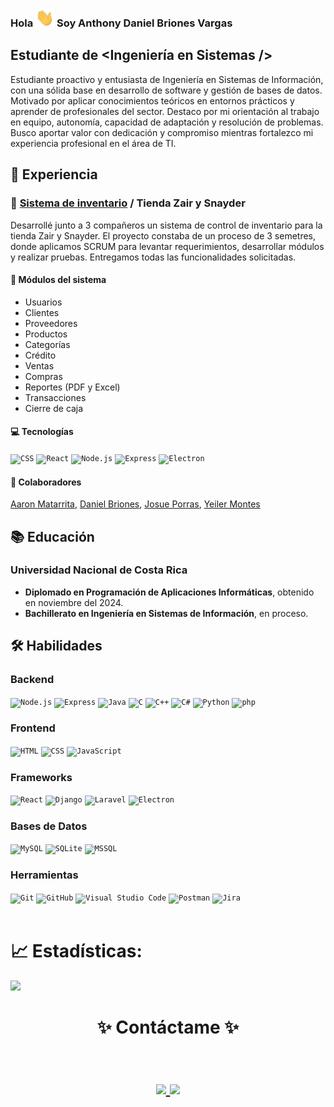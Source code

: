 ### Hola <img src="https://raw.githubusercontent.com/parth-27/parth-27/master/Hi.gif" width="30px"> Soy Anthony Daniel Briones Vargas

## Estudiante de  <Ingeniería en Sistemas />

Estudiante proactivo y entusiasta de Ingeniería en Sistemas de Información, con una sólida base en desarrollo de software y gestión de bases de datos. Motivado por aplicar conocimientos teóricos en entornos prácticos y aprender de profesionales del sector. Destaco por mi orientación al trabajo en equipo, autonomía, capacidad de adaptación y resolución de problemas. Busco aportar valor con dedicación y compromiso mientras fortalezco mi experiencia profesional en el área de TI.

## 👔 Experiencia
### 🔗 [Sistema de inventario](https://github.com/SistemaInventarioTienda/SistemaInventarioTienda) / Tienda Zair y Snayder
Desarrollé junto a 3 compañeros un sistema de control de inventario para la tienda Zair y Snayder. El proyecto constaba de un proceso de 3 semetres, donde aplicamos SCRUM para levantar requerimientos, desarrollar módulos y realizar pruebas. Entregamos todas las funcionalidades solicitadas.
#### 🧩 Módulos del sistema
* Usuarios
* Clientes
* Proveedores
* Productos
* Categorías
* Crédito
* Ventas
* Compras
* Reportes (PDF y Excel)
* Transacciones
* Cierre de caja

#### 💻 Tecnologías
<div >
	<code><img width="50" src="https://raw.githubusercontent.com/marwin1991/profile-technology-icons/refs/heads/main/icons/css.png" alt="CSS" title="CSS"/></code>
	<code><img width="50" src="https://raw.githubusercontent.com/marwin1991/profile-technology-icons/refs/heads/main/icons/react.png" alt="React" title="React"/></code>
	<code><img width="50" src="https://raw.githubusercontent.com/marwin1991/profile-technology-icons/refs/heads/main/icons/node_js.png" alt="Node.js" title="Node.js"/></code>
	<code><img width="50" src="https://raw.githubusercontent.com/marwin1991/profile-technology-icons/refs/heads/main/icons/express.png" alt="Express" title="Express"/></code>
	<code><img width="50" src="https://raw.githubusercontent.com/marwin1991/profile-technology-icons/refs/heads/main/icons/electron.png" alt="Electron" title="Electron"/></code>
</div>

#### 👥 Colaboradores
[Aaron Matarrita](https://github.com/AaronMatarrita), [Daniel Briones](https://github.com/A-BrionesVargas), [Josue Porras](https://github.com/JosuePorras), [Yeiler Montes](https://github.com/YeilerMR)

## 📚 Educación
### Universidad Nacional de Costa Rica
* **Diplomado en Programación de Aplicaciones Informáticas**, obtenido en noviembre del 2024.
* **Bachillerato en Ingeniería en Sistemas de Información**, en proceso.


## 🛠️ Habilidades
### Backend
<div>
	<code><img width="50" src="https://raw.githubusercontent.com/marwin1991/profile-technology-icons/refs/heads/main/icons/node_js.png" alt="Node.js" title="Node.js"/></code>
	<code><img width="50" src="https://raw.githubusercontent.com/marwin1991/profile-technology-icons/refs/heads/main/icons/express.png" alt="Express" title="Express"/></code>
	<code><img width="50" src="https://raw.githubusercontent.com/marwin1991/profile-technology-icons/refs/heads/main/icons/java.png" alt="Java" title="Java"/></code>
	<code><img width="50" src="https://raw.githubusercontent.com/marwin1991/profile-technology-icons/refs/heads/main/icons/c.png" alt="C" title="C"/></code>
	<code><img width="50" src="https://raw.githubusercontent.com/marwin1991/profile-technology-icons/refs/heads/main/icons/c++.png" alt="C++" title="C++"/></code>
	<code><img width="50" src="https://raw.githubusercontent.com/marwin1991/profile-technology-icons/refs/heads/main/icons/c%23.png" alt="C#" title="C#"/></code>
	<code><img width="50" src="https://raw.githubusercontent.com/marwin1991/profile-technology-icons/refs/heads/main/icons/python.png" alt="Python" title="Python"/></code>
	<code><img width="50" src="https://raw.githubusercontent.com/marwin1991/profile-technology-icons/refs/heads/main/icons/php.png" alt="php" title="php"/></code>
</div>

### Frontend
<div >
	<code><img width="50" src="https://raw.githubusercontent.com/marwin1991/profile-technology-icons/refs/heads/main/icons/html.png" alt="HTML" title="HTML"/></code>
	<code><img width="50" src="https://raw.githubusercontent.com/marwin1991/profile-technology-icons/refs/heads/main/icons/css.png" alt="CSS" title="CSS"/></code>
	<code><img width="50" src="https://raw.githubusercontent.com/marwin1991/profile-technology-icons/refs/heads/main/icons/javascript.png" alt="JavaScript" title="JavaScript"/></code>
</div>

### Frameworks
<div >
	<code><img width="50" src="https://raw.githubusercontent.com/marwin1991/profile-technology-icons/refs/heads/main/icons/react.png" alt="React" title="React"/></code>
	<code><img width="50" src="https://raw.githubusercontent.com/marwin1991/profile-technology-icons/refs/heads/main/icons/django.png" alt="Django" title="Django"/></code>
	<code><img width="50" src="https://raw.githubusercontent.com/marwin1991/profile-technology-icons/refs/heads/main/icons/laravel.png" alt="Laravel" title="Laravel"/></code>
  <code><img width="50" src="https://raw.githubusercontent.com/marwin1991/profile-technology-icons/refs/heads/main/icons/electron.png" alt="Electron" title="Electron"/></code>
</div>

### Bases de Datos
<div >
	<code><img width="50" src="https://raw.githubusercontent.com/marwin1991/profile-technology-icons/refs/heads/main/icons/mysql.png" alt="MySQL" title="MySQL"/></code>
	<code><img width="50" src="https://raw.githubusercontent.com/marwin1991/profile-technology-icons/refs/heads/main/icons/sqlite.png" alt="SQLite" title="SQLite"/></code>
	<code><img width="50" src="https://raw.githubusercontent.com/marwin1991/profile-technology-icons/refs/heads/main/icons/mssql.png" alt="MSSQL" title="MSSQL"/></code>
</div>

### Herramientas
<div >
	<code><img width="50" src="https://raw.githubusercontent.com/marwin1991/profile-technology-icons/refs/heads/main/icons/git.png" alt="Git" title="Git"/></code>
	<code><img width="50" src="https://raw.githubusercontent.com/marwin1991/profile-technology-icons/refs/heads/main/icons/github.png" alt="GitHub" title="GitHub"/></code>
	<code><img width="50" src="https://raw.githubusercontent.com/marwin1991/profile-technology-icons/refs/heads/main/icons/visual_studio_code.png" alt="Visual Studio Code" title="Visual Studio Code"/></code>
	<code><img width="50" src="https://raw.githubusercontent.com/marwin1991/profile-technology-icons/refs/heads/main/icons/postman.png" alt="Postman" title="Postman"/></code>
	<code><img width="50" src="https://raw.githubusercontent.com/marwin1991/profile-technology-icons/refs/heads/main/icons/jira.png" alt="Jira" title="Jira"/></code>
</div>
<br>

# 📈  Estadísticas:

[![](https://streak-stats.demolab.com?user=A-BrionesVargas&theme=dark&hide_border=true&locale=es)](https://git.io/streak-stats)

## 
<h1 align="center">
✨ Contáctame ✨

<p align="center">
  <br/>
  <a href="https://www.linkedin.com/in/danielbrionesv">
    <img src="https://img.shields.io/badge/LinkedIn-%230077B5.svg?&style=flat-square&logo=linkedin&logoColor=white">
  </a>
  
  <a href="https://github.com/A-BrionesVargas">
    <img src="https://img.shields.io/badge/Github-%230A0A0A.svg?&style=flat-square&logo=Github&logoColor=white">  
  </a>

</p>
</h1>

